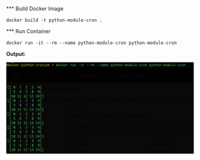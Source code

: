 *** Build Docker Image

```
docker build -t python-module-cron .
```

*** Run Container

```
docker run -it --rm --name python-module-cron python-module-cron
```

**Output:**

![Cron with Python Module](/cron-numpy/ss1.png)

